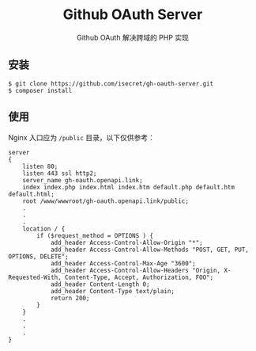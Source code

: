 <h1 align="center"> Github OAuth Server </h1>

<p align="center">Github OAuth 解决跨域的 PHP 实现</p>


## 安装

```shell
$ git clone https://github.com/isecret/gh-oauth-server.git
$ composer install
```

## 使用
Nginx 入口应为 `/public` 目录，以下仅供参考：
```nginx
server
{
    listen 80;
    listen 443 ssl http2;
    server_name gh-oauth.openapi.link;
    index index.php index.html index.htm default.php default.htm default.html;
    root /www/wwwroot/gh-oauth.openapi.link/public;
    .
    .
    .
    location / {
        if ($request_method = OPTIONS ) {
            add_header Access-Control-Allow-Origin "*";
            add_header Access-Control-Allow-Methods "POST, GET, PUT, OPTIONS, DELETE";
            add_header Access-Control-Max-Age "3600";
            add_header Access-Control-Allow-Headers "Origin, X-Requested-With, Content-Type, Accept, Authorization, FOO";
            add_header Content-Length 0;
            add_header Content-Type text/plain;
            return 200;
        }
    }
    .
    .
    .
}
```
